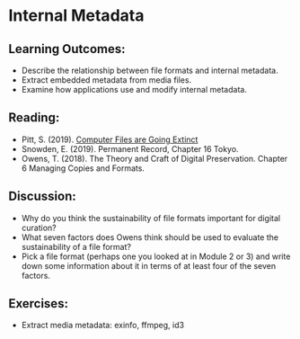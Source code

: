 # Internal Metadata

## Learning Outcomes:

* Describe the relationship between file formats and internal metadata.
* Extract embedded metadata from media files.
* Examine how applications use and modify internal metadata.

## Reading:

* Pitt, S. (2019). [Computer Files are Going Extinct](https://onezero.medium.com/the-death-of-the-computer-file-doc-43cb028c0506)
* Snowden, E. (2019). Permanent Record, Chapter 16 Tokyo.
* Owens, T. (2018). The Theory and Craft of Digital Preservation. Chapter 6 Managing Copies and Formats.

## Discussion:

* Why do you think the sustainability of file formats important for digital curation?
* What seven factors does Owens think should be used to evaluate the sustainability of a file format?
* Pick a file format (perhaps one you looked at in Module 2 or 3) and write down some information about it in terms of at least four of the seven factors.

## Exercises:

* Extract media metadata: exinfo, ffmpeg, id3
